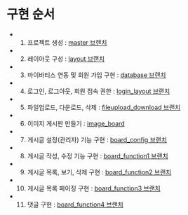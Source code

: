 # 구현 순서 

- 1. 프로젝트 생성 : [master 브랜치](https://github.com/yonggyo1125/Board_JSP/tree/master)
- 2. 레이아웃 구성 : [layout 브랜치](https://github.com/yonggyo1125/Board_JSP/tree/layout)
- 3. 마이바티스 연동 및 회원 가입 구현 : [database 브랜치](https://github.com/yonggyo1125/Board_JSP/tree/database)
- 4. 로그인, 로그아웃, 회원 접속 권한 : [login_layout 브랜치](https://github.com/yonggyo1125/Board_JSP/tree/login_logout)
- 5. 파일업로드, 다운로드, 삭제 : [fileupload_download 브랜치](https://github.com/yonggyo1125/Board_JSP/tree/fileupload_download)
- 6. 이미지 게시판 만들기 : [image_board](https://github.com/yonggyo1125/Board_JSP/tree/image_board)
- 7. 게시글 설정(관리자) 기능 구현 : [board_config 브랜치](https://github.com/yonggyo1125/Board_JSP/tree/board_config)
- 8. 게시글 작성, 수정 기능 구현 : [board_function1 브랜치](https://github.com/yonggyo1125/Board_JSP/tree/board_function1)
- 9. 게시글 목록, 보기, 삭제 구현 : [board_function2 브랜치](https://github.com/yonggyo1125/Board_JSP/tree/board_function2)
- 10. 게시글 목록 페이징 구현 : [board_function3 브랜치](https://github.com/yonggyo1125/Board_JSP/tree/board_function3)
- 11. 댓글 구현 : [board_function4 브랜치](https://github.com/yonggyo1125/Board_JSP/tree/board_function4)
